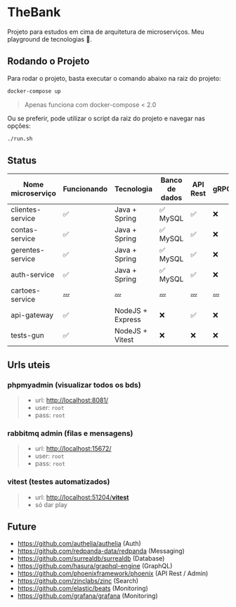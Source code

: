 # TheBank

Projeto para estudos em cima de arquitetura de microserviços.
Meu playground de tecnologias 🚀.

## Rodando o Projeto

Para rodar o projeto, basta executar o comando abaixo na raiz do projeto:

```bash
docker-compose up
```

> Apenas funciona com docker-compose < 2.0

Ou se preferir, pode utilizar o script da raiz do projeto e navegar nas opções:

```bash
./run.sh
```

## Status

| Nome microserviço | Funcionando |   Tecnologia  | Banco de dados | API Rest | gRPC | Pub/Sub | Monitoring |
|-------------------|-------------|---------------|----------------|----------|------|---------|------------|
| clientes-service | ✅ | Java + Spring | ✅ MySQL| ✅ | ❌ | ✅ RabbitMQ | ❌ |
| contas-service | ✅ | Java + Spring | ✅ MySQL | ✅ | ❌ | ✅ RabbitMQ | ❌ |
| gerentes-service| ✅ | Java + Spring | ✅ MySQL | ✅ | ❌ | ✅ RabbitMQ | ❌ |
| auth-service | ✅ | Java + Spring | ✅ MySQL | ✅ | ❌ | ✅ RabbitMQ | ❌ |
| cartoes-service | 💤 | 💤 | 💤 | 💤 | 💤 | 💤 | 💤 |
| api-gateway | ✅ | NodeJS + Express | ❌ | ✅ | ❌ | ✅ RabbitMQ | ❌ |
| tests-gun | ✅ | NodeJS + Vitest | ❌ | ❌ | ❌ | ❌ | ❌ |

## Urls uteis

### phpmyadmin (visualizar todos os bds)

> - url: [http://localhost:8081/](http://localhost:8081/)
> - user: `root`
> - pass: `root`

### rabbitmq admin (filas e mensagens)

> - url: [http://localhost:15672/](http://localhost:15672/)
> - user: `root`
> - pass: `root`

### vitest (testes automatizados)

> - url: [http://localhost:51204/__vitest__](http://localhost:51204/__vitest__)
> - só dar play

## Future

- <https://github.com/authelia/authelia> (Auth)
- <https://github.com/redpanda-data/redpanda> (Messaging)
- <https://github.com/surrealdb/surrealdb> (Database)
- <https://github.com/hasura/graphql-engine> (GraphQL)
- <https://github.com/phoenixframework/phoenix> (API Rest / Admin)
- <https://github.com/zinclabs/zinc> (Search)
- <https://github.com/elastic/beats> (Monitoring)
- <https://github.com/grafana/grafana> (Monitoring)
